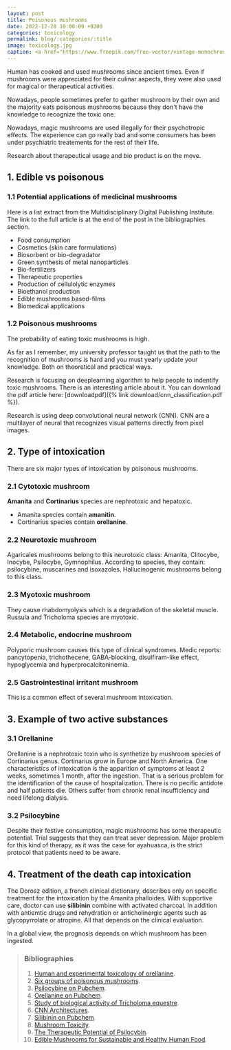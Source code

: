 ```yaml
---
layout: post
title: Poisonous mushrooms 
date: 2022-12-28 10:00:09 +0200
categories: toxicology
permalink: blog/:categories/:title
image: toxicology.jpg
caption: <a href="https://www.freepik.com/free-vector/vintage-monochrome-gorilla-head_7987671.htm#query=toxic&from_query=toxicology&position=46&from_view=search&track=sph">Image by dgim-studio</a>
---
```

Human has cooked and used mushrooms since ancient times.
Even if mushrooms were appreciated for their culinar aspects, they were also used for magical or therapeutical activities.

Nowadays, people sometimes prefer to gather mushroom by their own and the majority eats poisonous mushrooms because they don't have the knowledge to recognize the toxic one.

Nowadays, magic mushrooms are used illegally for their psychotropic effects. The experience can go really bad and some consumers has been under psychiatric treatements for the rest of their life.

Research about therapeutical usage and bio product is on the move.

## 1. Edible vs poisonous

### 1.1 Potential applications of medicinal mushrooms

Here is a list extract from the Multidisciplinary Digital Publishing Institute. The link to the full article is at the end of the post in the bibliographies section.

+ Food consumption
+ Cosmetics (skin care formulations)
+ Biosorbent or bio-degradator
+ Green synthesis of metal nanoparticles
+ Bio-fertilizers
+ Therapeutic properties
+ Production of cellulolytic enzymes
+ Bioethanol production
+ Edible mushrooms based-films
+ Biomedical applications

### 1.2 Poisonous mushrooms

The probability of eating toxic mushrooms is high.

As far as I remember, my university professor taught us that the path to the recognition of mushrooms is hard and you must yearly update your knowledge. Both on theoretical and practical ways.

Research is focusing on deeplearning algorithm to help people to indentify toxic mushrooms.
There is an interesting article about it.
You can download the pdf article here: [downloadpdf]({% link download/cnn_classification.pdf %}).

Research is using deep convolutional neural network (CNN). CNN are a multilayer of neural that recognizes visual patterns directly from pixel images.

## 2. Type of intoxication

There are six major types of intoxication by poisonous mushrooms.

### 2.1 Cytotoxic mushroom

**Amanita** and **Cortinarius** species are nephrotoxic and  hepatoxic.

+ Amanita species contain **amanitin**.
+ Cortinarius species contain **orellanine**.

### 2.2 Neurotoxic mushroom

Agaricales mushrooms belong to this neurotoxic class: Amanita, Clitocybe, Inocybe, Psilocybe, Gymnophilus.
According to species, they contain: psilocybine, muscarines and isoxazoles.
Hallucinogenic mushrooms belong to this class.

### 2.3 Myotoxic mushroom

They cause rhabdomyolysis which is a degradation of the skeletal muscle.
Russula and Tricholoma species are myotoxic.

### 2.4 Metabolic, endocrine mushroom

Polyporic mushroom causes this type of clinical syndromes.
Medic reports: pancytopenia, trichothecene, GABA-blocking, disulfiram-like effect, hypoglycemia and hyperprocalcitoninemia.

### 2.5 Gastrointestinal irritant mushroom

This is a common effect of several mushroom intoxication.

## 3. Example of two active substances

### 3.1 Orellanine

Orellanine is a nephrotoxic toxin who is synthetize by mushroom species of Cortinarius genus. Cortinarius grow in Europe and North America.
One characteristics of intoxication is the apparition of symptoms at least 2 weeks, sometimes 1 month, after the ingestion. That is a serious problem for the identification of the cause of hospitalization.
There is no pecific antidote and half patients die. Others suffer from chronic renal insufficiency and need lifelong dialysis.

### 3.2 Psilocybine

Despite their festive consumption, magic mushrooms has some therapeutic potential. Trial suggests that they can treat sever depression. Major problem for this kind of therapy, as it was the case for ayahuasca, is the strict protocol that patients need to be aware.

## 4. Treatment of the death cap intoxication

The Dorosz edition, a french clinical dictionary, describes only on specific treatment for the intoxication by the Amanita phalloides.
With supportive care, doctor can use **silibinin** combine with activated charcoal. In addition with antiemtic drugs and rehydration or anticholinergic agents such as glycopyrrolate or atropine. All that depends on the clinical evaluation.

In a global view, the prognosis depends on which mushroom has been ingested.

> ### Bibliographies
>
> 1. [Human and experimental toxicology of orellanine](https://pubmed.ncbi.nlm.nih.gov/26553321/).
> 2. [Six groups of poisonous mushrooms](https://www.semanticscholar.org/paper/Six-groups-of-poisonous-mushrooms%3A-classified-to-Yu/eb2260efbe5e09680a708e20ee8be508d04e29ec).
> 3. [Psilocybine on Pubchem](https://pubchem.ncbi.nlm.nih.gov/compound/10624).
> 4. [Orellanine on Pubchem](https://pubchem.ncbi.nlm.nih.gov/compound/89579).
> 5. [Study of biological activity of Tricholoma equestre](https://link.springer.com/article/10.1007/s00217-018-3134-0).
> 6. [CNN Architectures](https://medium.com/analytics-vidhya/cnns-architectures-lenet-alexnet-vgg-googlenet-resnet-and-more-666091488df5).
> 7. [Silibinin on Pubchem](https://pubchem.ncbi.nlm.nih.gov/compound/31553).
> 8. [Mushroom Toxicity](https://www.ncbi.nlm.nih.gov/books/NBK537111/).
> 9. [The Therapeutic Potential of Psilocybin](https://www.ncbi.nlm.nih.gov/pmc/articles/PMC8156539/).
> 10. [Edible Mushrooms for Sustainable and Healthy Human Food](https://www.mdpi.com/2071-1050/14/9/4941).
